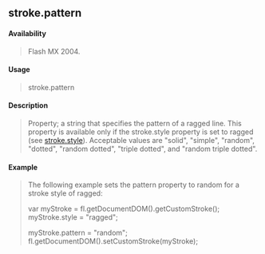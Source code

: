## stroke.pattern

#### Availability

> Flash MX 2004.

#### Usage

> stroke.pattern

#### Description

> Property; a string that specifies the pattern of a ragged line. This property is available only if the stroke.style property is set to ragged (see [stroke.style](#_bookmark898)). Acceptable values are "solid", "simple", "random", "dotted", "random dotted", "triple dotted", and "random triple dotted".

#### Example

> The following example sets the pattern property to random for a stroke style of ragged:
>
> var myStroke = fl.getDocumentDOM().getCustomStroke(); myStroke.style = "ragged";
>
> myStroke.pattern = "random"; fl.getDocumentDOM().setCustomStroke(myStroke);
